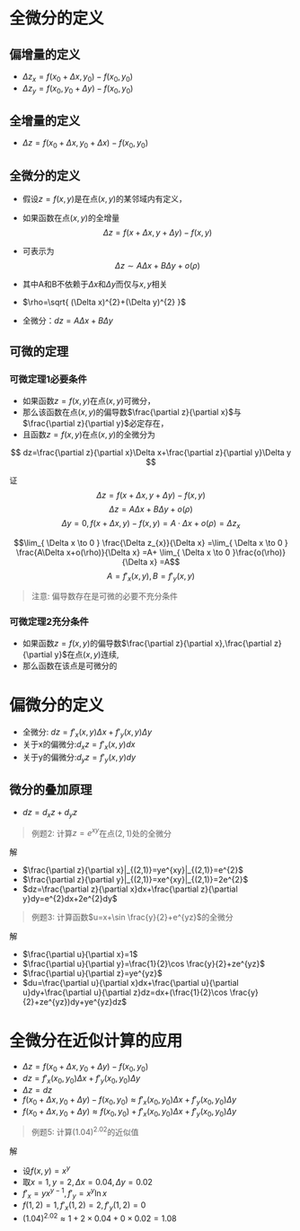 # 全微分的定义

## 偏增量的定义

- $\Delta z_{x}=f(x_{0}+\Delta x,y_{0})-f(x_{0},y_{0})$
- $\Delta z_{y}=f(x_{0},y_{0}+\Delta y)-f(x_{0},y_{0})$

## 全增量的定义

- $\Delta z=f(x_{0}+\Delta x,y_{0}+\Delta x)-f(x_{0},y_{0})$

## 全微分的定义

- 假设$z=f(x,y)$是在点$(x,y)$的某邻域内有定义，
- 如果函数在点$(x,y)$的全增量 $$\Delta z=f(x+\Delta x,y+\Delta y)-f(x,y)$$
- 可表示为$$\Delta z\sim A\Delta x+B\Delta y+o(\rho)$$
- 其中A和B不依赖于$\Delta x$和$\Delta y$而仅与$x,y$相关
- $\rho=\sqrt{ (\Delta x)^{2}+(\Delta y)^{2} }$

- 全微分：$dz=A\Delta x+B\Delta y$

## 可微的定理

### 可微定理1必要条件

- 如果函数$z=f(x,y)$在点$(x,y)$可微分，
- 那么该函数在点$(x,y)$的偏导数$\frac{\partial z}{\partial x}$与$\frac{\partial z}{\partial y}$必定存在，
- 且函数$z=f(x,y)$在点$(x, y)$的全微分为

$$
dz=\frac{\partial z}{\partial x}\Delta x+\frac{\partial z}{\partial y}\Delta y
$$

证
$$\Delta z=f(x+\Delta x,y+\Delta y)-f(x,y)$$
$$\Delta z=A\Delta x+B\Delta y+o(\rho)$$
$$\Delta y=0,
f(x+\Delta x,y)-f(x,y)
=A\cdot\Delta x+o(\rho)
=\Delta z_{x}$$

$$\lim_{ \Delta x \to 0 } \frac{\Delta z_{x}}{\Delta x}
=\lim_{ \Delta x \to 0 } \frac{A\Delta x+o(\rho)}{\Delta x}
=A+ \lim_{ \Delta x \to 0 }\frac{o(\rho)}{\Delta x}
=A$$
$$A=f'_{x}(x,y),B=f'_{y}(x,y)$$

>注意: 偏导数存在是可微的必要不充分条件

### 可微定理2充分条件

- 如果函数$z=f(x,y)$的偏导数$\frac{\partial z}{\partial x},\frac{\partial z}{\partial y}$在点$(x,y)$连续,
- 那么函数在该点是可微分的

# 偏微分的定义

- 全微分: $dz=f'_{x}(x,y)\Delta x+f'_{y}(x,y)\Delta y$
- 关于x的偏微分:$d_{x}z=f'_{x}(x,y)dx$
- 关于y的偏微分:$d_{y}z=f'_{y}(x,y)dy$

## 微分的叠加原理

- $dz=d_{x}z+d_{y}z$

> 例题2: 计算$z=e^{xy}$在点$(2,1)$处的全微分

解
- $\frac{\partial z}{\partial x}|_{(2,1)}=ye^{xy}|_{(2,1)}=e^{2}$
- $\frac{\partial z}{\partial y}|_{(2,1)}=xe^{xy}|_{(2,1)}=2e^{2}$
- $dz=\frac{\partial z}{\partial x}dx+\frac{\partial z}{\partial y}dy=e^{2}dx+2e^{2}dy$

> 例题3: 计算函数$u=x+\sin \frac{y}{2}+e^{yz}$的全微分

解
- $\frac{\partial u}{\partial x}=1$
- $\frac{\partial u}{\partial y}=\frac{1}{2}\cos \frac{y}{2}+ze^{yz}$
- $\frac{\partial u}{\partial z}=ye^{yz}$
- $du=\frac{\partial u}{\partial x}dx+\frac{\partial u}{\partial u}dy+\frac{\partial u}{\partial z}dz=dx+(\frac{1}{2}\cos \frac{y}{2}+ze^{yz})dy+ye^{yz}dz$

# 全微分在近似计算的应用

- $\Delta z=f(x_{0}+\Delta x,y_{0}+\Delta y)-f(x_{0},y_{0})$
- $dz=f'_{x}(x_{0},y_{0})\Delta x+f'_{y}(x_{0},y_{0})\Delta y$
- $\Delta z=dz$
- $f(x_{0}+\Delta x,y_{0}+\Delta y)-f(x_{0},y_{0}) \approx f'_{x}(x_{0},y_{0})\Delta x+f'_{y}(x_{0},y_{0})\Delta y$
- $f(x_{0}+\Delta x,y_{0}+\Delta y) \approx f(x_{0},y_{0})+f'_{x}(x_{0},y_{0})\Delta x+f'_{y}(x_{0},y_{0})\Delta y$

> 例题5: 计算$(1.04)^{2.02}$的近似值

解
- 设$f(x,y)=x^{y}$
- 取$x=1,y=2,\Delta x=0.04,\Delta y=0.02$
- $f'_{x}=yx^{y-1},f'_{y}=x^{y}\ln x$
- $f(1,2)=1,f'_{x}(1,2)=2,f'_{y}(1,2)=0$
- $(1.04)^{2.02}\approx 1+2\times0.04+0\times0.02=1.08$
